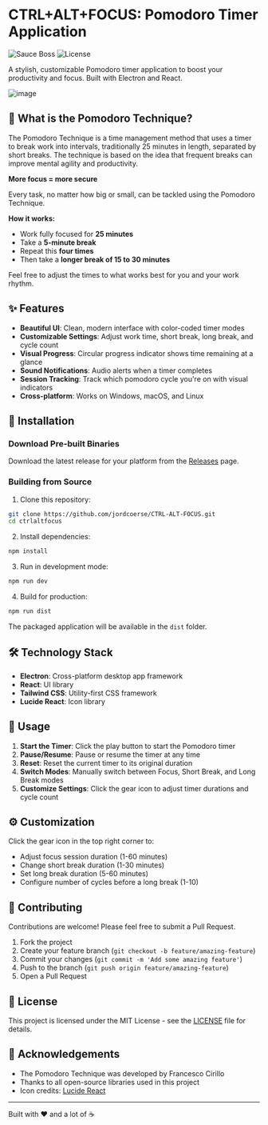 # CTRL+ALT+FOCUS: Pomodoro Timer Application

![Sauce Boss](https://img.shields.io/badge/Ouwebaas-Productivity-red)
![License](https://img.shields.io/badge/license-MIT-blue)

A stylish, customizable Pomodoro timer application to boost your productivity and focus. Built with Electron and React.

![image](https://github.com/user-attachments/assets/471f3fb5-b434-485d-a525-ba0e865b0661)


## 🍅 What is the Pomodoro Technique?

The Pomodoro Technique is a time management method that uses a timer to break work into intervals, traditionally 25 minutes in length, separated by short breaks. The technique is based on the idea that frequent breaks can improve mental agility and productivity.

**More focus = more secure**

Every task, no matter how big or small, can be tackled using the Pomodoro Technique.

**How it works:**
- Work fully focused for **25 minutes**
- Take a **5-minute break**
- Repeat this **four times** 
- Then take a **longer break of 15 to 30 minutes**

Feel free to adjust the times to what works best for you and your work rhythm.

## ✨ Features

- **Beautiful UI**: Clean, modern interface with color-coded timer modes
- **Customizable Settings**: Adjust work time, short break, long break, and cycle count
- **Visual Progress**: Circular progress indicator shows time remaining at a glance
- **Sound Notifications**: Audio alerts when a timer completes
- **Session Tracking**: Track which pomodoro cycle you're on with visual indicators
- **Cross-platform**: Works on Windows, macOS, and Linux

## 🚀 Installation

### Download Pre-built Binaries

Download the latest release for your platform from the [Releases](https://github.com/jordcoerse/CTRL-ALT-FOCUS/releases) page.

### Building from Source

1. Clone this repository:
```bash
git clone https://github.com/jordcoerse/CTRL-ALT-FOCUS.git
cd ctrlaltfocus
```

2. Install dependencies:
```bash
npm install
```

3. Run in development mode:
```bash
npm run dev
```

4. Build for production:
```bash
npm run dist
```

The packaged application will be available in the `dist` folder.

## 🛠️ Technology Stack

- **Electron**: Cross-platform desktop app framework
- **React**: UI library
- **Tailwind CSS**: Utility-first CSS framework
- **Lucide React**: Icon library

## 📝 Usage

1. **Start the Timer**: Click the play button to start the Pomodoro timer
2. **Pause/Resume**: Pause or resume the timer at any time
3. **Reset**: Reset the current timer to its original duration
4. **Switch Modes**: Manually switch between Focus, Short Break, and Long Break modes
5. **Customize Settings**: Click the gear icon to adjust timer durations and cycle count

## ⚙️ Customization

Click the gear icon in the top right corner to:
- Adjust focus session duration (1-60 minutes)
- Change short break duration (1-30 minutes)
- Set long break duration (5-60 minutes)
- Configure number of cycles before a long break (1-10)

## 🤝 Contributing

Contributions are welcome! Please feel free to submit a Pull Request.

1. Fork the project
2. Create your feature branch (`git checkout -b feature/amazing-feature`)
3. Commit your changes (`git commit -m 'Add some amazing feature'`)
4. Push to the branch (`git push origin feature/amazing-feature`)
5. Open a Pull Request

## 📄 License

This project is licensed under the MIT License - see the [LICENSE](LICENSE) file for details.

## 🙏 Acknowledgements

- The Pomodoro Technique was developed by Francesco Cirillo
- Thanks to all open-source libraries used in this project
- Icon credits: [Lucide React](https://lucide.dev/)

---

Built with ❤️ and a lot of ☕

